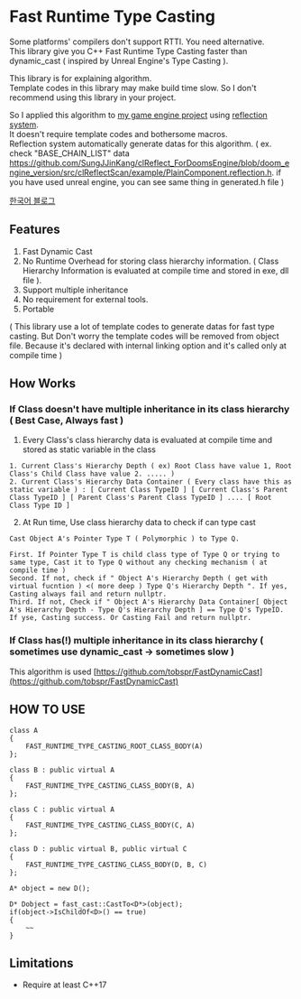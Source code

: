 # Fast Runtime Type Casting

Some platforms' compilers don't support RTTI. You need alternative.         
This library give you C++ Fast Runtime Type Casting faster than dynamic_cast ( inspired by Unreal Engine's Type Casting ).          

This library is for explaining algorithm.            
Template codes in this library may make build time slow. So I don't recommend using this library in your project.      

So I applied this algorithm to [my game engine project](https://github.com/SungJJinKang/DoomsEngine) using [reflection system](https://github.com/SungJJinKang/clReflect_ForDoomsEngine).            
It doesn't require template codes and bothersome macros.      
Reflection system automatically generate datas for this algorithm. ( ex. check "BASE_CHAIN_LIST" data https://github.com/SungJJinKang/clReflect_ForDoomsEngine/blob/doom_engine_version/src/clReflectScan/example/PlainComponent.reflection.h. if you have used unreal engine, you can see same thing in generated.h file )            

[한국어 블로그](https://sungjjinkang.github.io/fast_dynamic_cast)

## Features

1. Fast Dynamic Cast
2. No Runtime Overhead for storing class hierarchy information. ( Class Hierarchy Information is evaluated at compile time and stored in exe, dll file ). 
3. Support multiple inheritance
4. No requirement for external tools.
5. Portable

( This library use a lot of template codes to generate datas for fast type casting. But Don't worry the template codes will be removed from object file. Because it's declared with internal linking option and it's called only at compile time ) 

## How Works


### If Class doesn't have multiple inheritance in its class hierarchy ( Best Case, Always fast )

1. Every Class's class hierarchy data is evaluated at compile time and stored as static variable in the class
```
1. Current Class's Hierarchy Depth ( ex) Root Class have value 1, Root Class's Child Class have value 2. ..... )
2. Current Class's Hierarchy Data Container ( Every class have this as static variable ) : [ Current Class TypeID ] [ Current Class's Parent Class TypeID ] [ Parent Class's Parent Class TypeID ] .... [ Root Class Type ID ]
```


2. At Run time, Use class hierarchy data to check if can type cast
```
Cast Object A's Pointer Type T ( Polymorphic ) to Type Q.

First. If Pointer Type T is child class type of Type Q or trying to same type, Cast it to Type Q without any checking mechanism ( at compile time )
Second. If not, check if " Object A's Hierarchy Depth ( get with virtual fucntion ) <( more deep ) Type Q's Hierarchy Depth ". If yes, Casting always fail and return nullptr.
Third. If not, Check if " Object A's Hierarchy Data Container[ Object A's Hierarchy Depth - Type Q's Hierarchy Depth ] == Type Q's TypeID. If yse, Casting success. Or Casting Fail and return nullptr.
```

### If Class has(!) multiple inheritance in its class hierarchy ( sometimes use dynamic_cast -> sometimes slow )

This algorithm is used [https://github.com/tobspr/FastDynamicCast](https://github.com/tobspr/FastDynamicCast)

## HOW TO USE
```
class A
{
	FAST_RUNTIME_TYPE_CASTING_ROOT_CLASS_BODY(A)
};

class B : public virtual A
{
	FAST_RUNTIME_TYPE_CASTING_CLASS_BODY(B, A)
};

class C : public virtual A
{
	FAST_RUNTIME_TYPE_CASTING_CLASS_BODY(C, A)
};

class D : public virtual B, public virtual C
{
	FAST_RUNTIME_TYPE_CASTING_CLASS_BODY(D, B, C)
};

A* object = new D();

D* Dobject = fast_cast::CastTo<D*>(object);
if(object->IsChildOf<D>() == true)
{
	~~
}
```

## Limitations

- Require at least C++17
